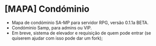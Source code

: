 # [MAPA] Condóminio
- Mapa de condóminio SA-MP para servidor RPG, versão 0.1.1a BETA.
- Condóminio Samp, para admins ou VIP.
- Em breve, sistema de elevador e requisição de quem pode entrar (se quiserem ajudar com isso pode dar um fork);
